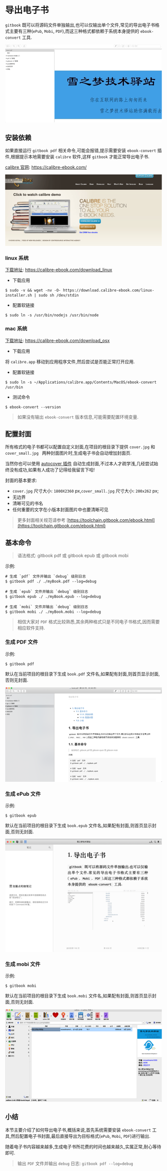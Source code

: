 # 导出电子书

`gitbook` 既可以将源码文件单独输出,也可以仅输出单个文件,常见的导出电子书格式主要有三种(`ePub`, `Mobi`, `PDF`),而这三种格式都依赖于系统本身提供的 `ebook-convert` 工具.

![gitbook-export-pdf-preview.gif](./images/gitbook-export-pdf-preview.gif)

## 安装依赖

如果直接运行 `gitbook pdf` 相关命令,可能会报错,提示需要安装 `ebook-convert` 插件,根据提示本地需要安装 `calibre` 软件,这样 `gitbook` 才能正常导出电子书.

[calibre 官网](https://calibre-ebook.com/): https://calibre-ebook.com/

![gitbook-export-calibre-preview.png](./images/gitbook-export-calibre-preview.png)

### linux 系统

[下载地址](https://calibre-ebook.com/download_linux): https://calibre-ebook.com/download_linux

- 下载应用

```
$ sudo -v && wget -nv -O- https://download.calibre-ebook.com/linux-installer.sh | sudo sh /dev/stdin
```

- 配置软链接

```
$ sudo ln -s /usr/bin/nodejs /usr/bin/node
```

### mac 系统

[下载地址](https://calibre-ebook.com/download_osx): https://calibre-ebook.com/download_osx

- 下载应用

将 `calibre.app` 移动到应用程序文件,然后尝试是否能正常打开应用.

- 配置软链接

```
$ sudo ln -s ~/Applications/calibre.app/Contents/MacOS/ebook-convert /usr/bin
```

- 测试命令

```
$ ebook-convert --version
```

> 如果没有输出 `ebook-convert` 版本信息,可能需要配置环境变量.

## 配置封面

所有格式的电子书都可以配置自定义封面,在项目的根目录下提供 `cover.jpg` 和 `cover_small.jpg ` 两种封面图片时,生成电子书会自动增加封面页.

当然你也可以使用 [autocover 插件](https://plugins.gitbook.com/plugin/autocover) 自动生成封面,不过本人才疏学浅,几经尝试始终没有成功,如果有人成功了记得给我留言下哈!

封面的基本要求:

- `cover.jpg` 尺寸大小: `1800X2360` px,`cover_small.jpg` 尺寸大小: `200x262` px;
- 无边界
- 清晰可见的书名
- 任何重要的文字在小版本封面图片中也要清晰可见

> 更多封面相关规范请参考 [https://toolchain.gitbook.com/ebook.html](https://toolchain.gitbook.com/ebook.html)

## 基本命令

> 语法格式: gitbook pdf 或 gitbook epub 或 gitbook mobi

示例:

```
# 生成 `pdf` 文件并输出 `debug` 级别日志
$ gitbook pdf ./ ./myBook.pdf --log=debug

# 生成 `epub` 文件并输出 `debug` 级别日志
$ gitbook epub ./ ./myBook.epub --log=debug

# 生成 `mobi` 文件并输出 `debug` 级别日志
$ gitbook mobi ./ ./myBook.mobi --log=debug
```

> 相信大家对 `PDF` 格式比较熟悉,其余两种格式只是不同电子书格式,因而需要相应软件支持.

### 生成 PDF 文件

示例:
 
```
$ gitbook pdf
```

默认在当前项目的根目录下生成 `book.pdf` 文件名,如果配有封面,则首页显示封面,否则无封面.

![gitbook-export-pdf-preview.png](./images/gitbook-export-pdf-preview.png)

### 生成 ePub 文件

示例:

```
$ gitbook epub
```

默认在当前项目的根目录下生成 `book.epub` 文件名,如果配有封面,则首页显示封面,否则无封面.

![gitbook-export-epub-preview.png](./images/gitbook-export-epub-preview.png)

### 生成 mobi 文件

示例:

```
$ gitbook mobi
```

默认在当前项目的根目录下生成 `book.mobi` 文件名,如果配有封面,则首页显示封面,否则无封面.

![gitbook-export-mobi-preview.png](./images/gitbook-export-mobi-preview.png)

## 小结

本节主要介绍了如何导出电子书,概括来说,首先系统需要安装 `ebook-convert` 工具,然后配置电子书封面,最后直接导出为目标格式(`ePub`, `Mobi`, `PDF`)进行输出.

随着电子书内容越来越多,生成电子书所花费的时间也越来越久,实属正常,耐心等待即可.

> 输出 `PDF` 文件并输出 `debug` 日志: `gitbook pdf --log=debug`


